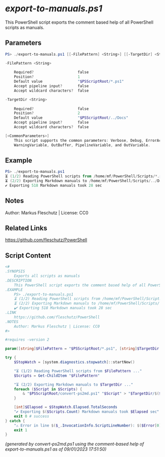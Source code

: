 *export-to-manuals.ps1*
================

This PowerShell script exports the comment based help of all PowerShell scripts as manuals.

Parameters
----------
```powershell
PS> ./export-to-manuals.ps1 [[-FilePattern] <String>] [[-TargetDir] <String>] [<CommonParameters>]

-FilePattern <String>
    
    Required?                    false
    Position?                    1
    Default value                "$PSScriptRoot/*.ps1"
    Accept pipeline input?       false
    Accept wildcard characters?  false

-TargetDir <String>
    
    Required?                    false
    Position?                    2
    Default value                "$PSScriptRoot/../Docs"
    Accept pipeline input?       false
    Accept wildcard characters?  false

[<CommonParameters>]
    This script supports the common parameters: Verbose, Debug, ErrorAction, ErrorVariable, WarningAction, 
    WarningVariable, OutBuffer, PipelineVariable, and OutVariable.
```

Example
-------
```powershell
PS> ./export-to-manuals.ps1
⏳ (1/2) Reading PowerShell scripts from /home/mf/PowerShell/Scripts/*.ps1 ... 
⏳ (2/2) Exporting Markdown manuals to /home/mf/PowerShell/Scripts/../Docs ...
✔️ Exporting 518 Markdown manuals took 28 sec

```

Notes
-----
Author: Markus Fleschutz | License: CC0

Related Links
-------------
https://github.com/fleschutz/PowerShell

Script Content
--------------
```powershell
<#
.SYNOPSIS
	Exports all scripts as manuals
.DESCRIPTION
	This PowerShell script exports the comment based help of all PowerShell scripts as manuals.
.EXAMPLE
	PS> ./export-to-manuals.ps1
	⏳ (1/2) Reading PowerShell scripts from /home/mf/PowerShell/Scripts/*.ps1 ... 
	⏳ (2/2) Exporting Markdown manuals to /home/mf/PowerShell/Scripts/../Docs ...
	✔️ Exporting 518 Markdown manuals took 28 sec
.LINK
	https://github.com/fleschutz/PowerShell
.NOTES
	Author: Markus Fleschutz | License: CC0
#>

#requires -version 2

param([string]$FilePattern = "$PSScriptRoot/*.ps1", [string]$TargetDir = "$PSScriptRoot/../Docs")

try {
	$StopWatch = [system.diagnostics.stopwatch]::startNew()

	"⏳ (1/2) Reading PowerShell scripts from $FilePattern ..." 
	$Scripts = Get-ChildItem "$FilePattern"

	"⏳ (2/2) Exporting Markdown manuals to $TargetDir ..."
	foreach ($Script in $Scripts) {
		& "$PSScriptRoot/convert-ps2md.ps1" "$Script" > "$TargetDir/$($Script.BaseName).md"
	}

	[int]$Elapsed = $StopWatch.Elapsed.TotalSeconds
	"✔️ Exporting $($Scripts.Count) Markdown manuals took $Elapsed sec"
	exit 0 # success
} catch {
	"⚠️ Error in line $($_.InvocationInfo.ScriptLineNumber): $($Error[0])"
	exit 1
}
```

*(generated by convert-ps2md.ps1 using the comment-based help of export-to-manuals.ps1 as of 09/01/2023 17:51:50)*

